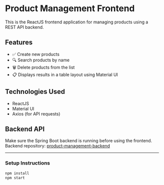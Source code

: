 # Product Management Frontend

This is the ReactJS frontend application for managing products using a REST API backend.

## Features

- ✅ Create new products
- 🔍 Search products by name
- 🗑️ Delete products from the list
- 📋 Displays results in a table layout using Material UI

## Technologies Used

- ReactJS
- Material UI
- Axios (for API requests)

## Backend API

Make sure the Spring Boot backend is running before using the frontend.  
Backend repository: [product-management-backend](https://github.com/Ahamedrifayee97/product-management-backend)

---

### Setup Instructions

```bash
npm install
npm start

